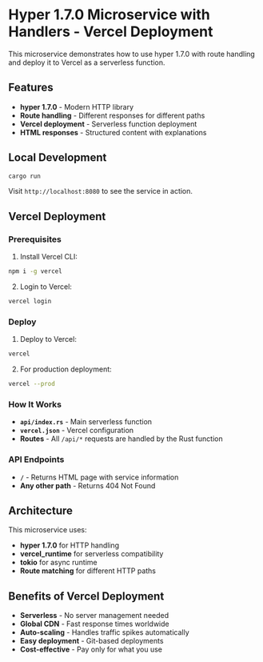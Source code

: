 # Hyper 1.7.0 Microservice with Handlers - Vercel Deployment

This microservice demonstrates how to use hyper 1.7.0 with route handling and deploy it to Vercel as a serverless function.

## Features

- **hyper 1.7.0** - Modern HTTP library
- **Route handling** - Different responses for different paths
- **Vercel deployment** - Serverless function deployment
- **HTML responses** - Structured content with explanations

## Local Development

```bash
cargo run
```

Visit `http://localhost:8080` to see the service in action.

## Vercel Deployment

### Prerequisites

1. Install Vercel CLI:
```bash
npm i -g vercel
```

2. Login to Vercel:
```bash
vercel login
```

### Deploy

1. Deploy to Vercel:
```bash
vercel
```

2. For production deployment:
```bash
vercel --prod
```

### How It Works

- **`api/index.rs`** - Main serverless function
- **`vercel.json`** - Vercel configuration
- **Routes** - All `/api/*` requests are handled by the Rust function

### API Endpoints

- **`/`** - Returns HTML page with service information
- **Any other path** - Returns 404 Not Found

## Architecture

This microservice uses:
- **hyper 1.7.0** for HTTP handling
- **vercel_runtime** for serverless compatibility
- **tokio** for async runtime
- **Route matching** for different HTTP paths

## Benefits of Vercel Deployment

- **Serverless** - No server management needed
- **Global CDN** - Fast response times worldwide
- **Auto-scaling** - Handles traffic spikes automatically
- **Easy deployment** - Git-based deployments
- **Cost-effective** - Pay only for what you use 